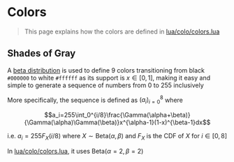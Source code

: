 # Colors
> This page explains how the colors are defined in [lua/colo/colors.lua](../lua/colo/colors.lua)

## Shades of Gray

A [beta distribution](https://en.wikipedia.org/wiki/Beta_distribution) is used to define 9 colors transitioning from black `#000000` to white `#ffffff` as its support is $x\in[0,1]$, making it easy and simple to generate a sequence of numbers from $0$ to $255$ inclusively

More specifically, the sequence is defined as $(a_i)_{i=0}^8$ where

$$a_i=255\int_0^{i/8}\frac{\Gamma(\alpha+\beta)}{\Gamma(\alpha)\Gamma(\beta)}x^{\alpha-1}(1-x)^{\beta-1}dx$$


i.e. $a_i=255F_X(i/8)$ where $X\sim\textrm{Beta}(\alpha,\beta)$ and $F_X$ is the CDF of $X$ for $i\in[0,8]$

In [lua/colo/colors.lua](../lua/colo/colors.lua), it uses $\textrm{Beta}(\alpha=2,\beta=2)$

